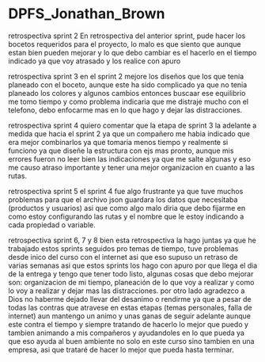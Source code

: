 # DPFS_Jonathan_Brown

retrospectiva sprint 2
En retrospectiva del anterior sprint, pude hacer los bocetos requeridos para el proyecto, lo malo es que siento que aunque estan bien pueden mejorar y lo que debo cambiar es el hacerlo en el tiempo indicado ya que voy atrasado y los realice con apuro

retrospectiva sprint 3
en el sprint 2 mejore los diseños que los que tenia planeado con el boceto, aunque este ha sido complicado ya que no tenia planeado los colores y algunos cambios entonces buscaar ese equilibrio me tomo tiempo y como problema indicaria que me distraje mucho con el telefono, debo enfocarme mas en lo que hago y dejar las distracciones.

retrospectiva sprint 4
quiero comentar que la etapa de sprint 3 la adelante a medida que hacia el sprint 2 ya que un compañero me habia indicado que era mejor combinarlos ya que tomaria menos tiempo y realmente si funciono ya que diseñe la estructura con ejs mas pronto, aunque mis errores fueron no leer bien las indicaciones ya que me salte algunas y eso me causo atraso importante y tener una mejor organizacion en cuanto a las rutas.

retrospectiva sprint 5
el sprint 4 fue algo frustrante ya que tuve muchos problemas para que el archivo json guardara los datos que necesitaba (productos y usuarios) asi que como algo malo diria que debo fijarme en como estoy configurando las rutas y el nombre que le estoy indicando a cada propiedad o variable.

retrospectiva sprint 6, 7 y 8
bien esta retrospectiva la hago juntas ya que he trabajado estos sprints seguidos pro temas de tiempo, tuve problemas desde inico del curso con el internet asi que eso supuso un retraso de varias semanas asi que estos sprints los hago con apuro por que llega el dia de la entrega y tengo que tener todo listo, algunas cosas que debo mejorar son: organizacion de mi tiempo, planeación de lo que voy a realizar y como lo voy a realizar y dejar mas las distracciones. por otro lado agradezco a Dios no haberme dejado llevar del desanimo o rendirme ya que a pesar de todas las contras que atravese en estas etapas (temas personales, falla de internet) aun mantengo un animo y unas ganas de seguir adelante aunque este contra el tiempo y siempre tratando de hacerlo lo mejor que puedo y tambien animando a mis compañeros y ayudandoles en lo que pueda ya que eso ayuda al buen ambiente no solo en este curso sino tambien en una empresa, asi que trataré de hacer lo mejor que pueda hasta terminar.